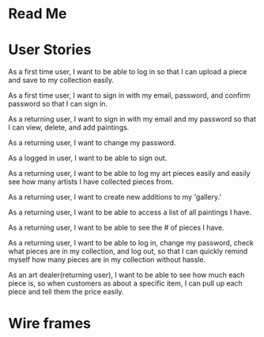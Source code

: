 # Read Me

# User Stories
As a first time user, I want to be able to log in so that I can upload a piece and save to my collection easily.

As a first time user, I want to sign in with my email, password, and confirm password so that I can sign in.

As a returning user, I want to sign in with my email and my password so that I can view, delete, and add paintings.

As a returning user, I want to change my password.

As a logged in user, I want to be able to sign out.

As a returning user, I want to be able to log my art pieces easily and easily see how many artists I have collected pieces from.

As a returning user, I want to create new additions to my 'gallery.'

As a returning user, I want to be able to access a list of all paintings I have.

As a returning user, I want to be able to see the # of pieces I have.

As a returning user, I want to be able to log in, change my password, check what pieces are in my collection, and log out, so that I can quickly remind myself how many pieces are in my collection without hassle.

As an art dealer(returning user), I want to be able to see how much each piece is, so when customers as about a specific item, I can pull up each piece and tell them the price easily.

# Wire frames
